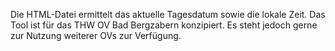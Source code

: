 Die HTML-Datei ermittelt das aktuelle Tagesdatum sowie die lokale Zeit.
Das Tool ist für das THW OV Bad Bergzabern konzipiert.
Es steht jedoch gerne zur Nutzung weiterer OVs zur Verfügung.
